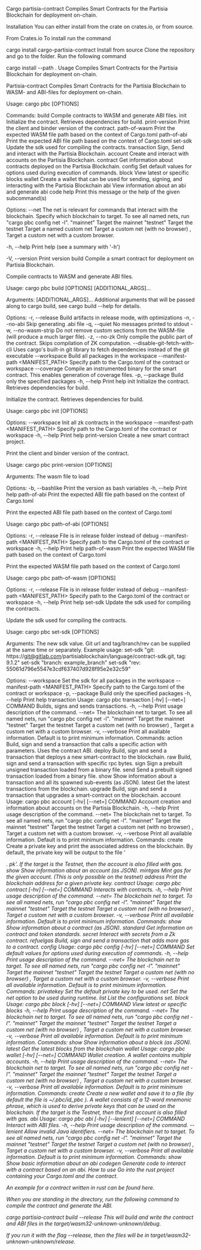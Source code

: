 Cargo partisia-contract
Compiles Smart Contracts for the Partisia Blockchain for deployment on-chain.

Installation
You can either install from the crate on crates.io, or from source.

From Crates.io
To install run the command

cargo install cargo-partisia-contract
Install from source
Clone the repository and go to the folder. Run the following command

cargo install --path .
Usage
Compiles Smart Contracts for the Partisia Blockchain for deployment on-chain.

Partisia-contract 
Compiles Smart Contracts for the Partisia Blockchain to WASM- and ABI-files for deployment on-chain.

Usage: cargo pbc [OPTIONS] <COMMAND>

Commands:
  build          Compile contracts to WASM and generate ABI files.
  init           Initialize the contract. Retrieves dependencies for build.
  print-version  Print the client and binder version of the contract.
  path-of-wasm   Print the expected WASM file path based on the context of Cargo.toml
  path-of-abi    Print the expected ABI file path based on the context of Cargo.toml
  set-sdk        Update the sdk used for compiling the contracts. 
  transaction    Sign, Send and interact with the Partisia Blockchain.
  account        Create and interact with accounts on the Partisia Blockchain.
  contract       Get information about contracts deployed on the Partisia Blockchain.
  config         Set default values for options used during execution of commands.
  block          View latest or specific blocks
  wallet         Create a wallet that can be used for sending, signing, and interacting with the Partisia Blockchain
  abi            View information about an abi and generate abi code
  help           Print this message or the help of the given subcommand(s)

Options:
      --net <net-name>
          The net is relevant for commands that interact with the blockchain.
          Specify which blockchain to target. To see all named nets, run "cargo pbc config net -l".
          "mainnet"  Target the mainnet
          "testnet"  Target the testnet
          <net-name>  Target a named custom net
          <reader-url>  Target a custom net (with no browser)
          <reader-url>,<browser-url>  Target a custom net with a custom browser.

  -h, --help
          Print help (see a summary with '-h')

  -V, --version
          Print version
build
Compile a smart contract for deployment on Partisia Blockchain.

Compile contracts to WASM and generate ABI files.

Usage: cargo pbc build [OPTIONS] [ADDITIONAL_ARGS]...

Arguments:
  [ADDITIONAL_ARGS]...  Additional arguments that will be passed along to cargo build, 
                        see cargo build --help for details.

Options:
  -r, --release                        Build artifacts in release mode, with optimizations
  -n, --no-abi                         Skip generating .abi file
  -q, --quiet                          No messages printed to stdout
  -w, --no-wasm-strip                  Do not remove custom sections from the WASM-file (will produce a much larger file).
  -z, --no-zk                          Only compile the public part of the contract. Skips compilation of ZK computation.
      --disable-git-fetch-with-cli     Uses cargo's built-in git library to fetch dependencies instead of the git executable
      --workspace                      Build all packages in the workspace
      --manifest-path <MANIFEST_PATH>  Specify path to the Cargo.toml of the contract or workspace
      --coverage                       Compile an instrumented binary for the smart contract. This enables generation of coverage files.
  -p, --package <PACKAGE>              Build only the specified packages
  -h, --help                           Print help
init
Initialize the contract. Retrieves dependencies for build.

Initialize the contract. Retrieves dependencies for build.

Usage: cargo pbc init [OPTIONS]

Options:
      --workspace                      Init all zk contracts in the workspace
      --manifest-path <MANIFEST_PATH>  Specify path to the Cargo.toml of the contract or workspace
  -h, --help                           Print help
print-version
Create a new smart contract project.

Print the client and binder version of the contract.

Usage: cargo pbc print-version [OPTIONS] <WASM contract>

Arguments:
  <WASM contract>  The wasm file to load

Options:
  -b, --bashlike  Print the version as bash variables
  -h, --help      Print help
path-of-abi
Print the expected ABI file path based on the context of Cargo.toml

Print the expected ABI file path based on the context of Cargo.toml

Usage: cargo pbc path-of-abi [OPTIONS]

Options:
  -r, --release                        File is in release folder instead of debug
      --manifest-path <MANIFEST_PATH>  Specify path to the Cargo.toml of the contract or workspace
  -h, --help                           Print help
path-of-wasm
Print the expected WASM file path based on the context of Cargo.toml

Print the expected WASM file path based on the context of Cargo.toml

Usage: cargo pbc path-of-wasm [OPTIONS]

Options:
  -r, --release                        File is in release folder instead of debug
      --manifest-path <MANIFEST_PATH>  Specify path to the Cargo.toml of the contract or workspace
  -h, --help                           Print help
set-sdk
Update the sdk used for compiling the contracts.

Update the sdk used for compiling the contracts. 

Usage: cargo pbc set-sdk [OPTIONS] <sdk>

Arguments:
  <sdk>  The new sdk value. Git url and tag/branch/rev can be supplied at the same time or separately.
         Example usage:
         set-sdk "git: https://git@gitlab.com/partisiablockchain/language/contract-sdk.git, tag: 9.1.2"
         set-sdk "branch: example_branch"
         set-sdk "rev: 55061d796e5547e3cdf637407d928f95e2e32c59"

Options:
      --workspace                      Set the sdk for all packages in the workspace
      --manifest-path <MANIFEST_PATH>  Specify path to the Cargo.toml of the contract or workspace
  -p, --package <PACKAGE>              Build only the specified packages
  -h, --help                           Print help
transaction
Usage: cargo pbc transaction [-hv] [--net=<netname>] COMMAND
Builds, signs and sends transactions.
  -h, --help            Print usage description of the command.
      --net=<netname>   The blockchain net to target. To see all named nets,
                          run "cargo pbc config net -l".
                        "mainnet"  Target the mainnet
                        "testnet"  Target the testnet
                        <reader-url>  Target a custom net (with no browser)
                        <reader-url>,<browser-url>  Target a custom net with a
                          custom browser.
  -v, --verbose         Print all available information. Default is to print
                          minimum information.
Commands:
  action   Build, sign and send a transaction that calls a specific action with
             parameters. Uses the contract ABI.
  deploy   Build, sign and send a transaction that deploys a new smart-contract
             to the blockchain.
  raw      Build, sign and send a transaction with specific rpc bytes.
  sign     Sign a prebuilt unsigned transaction loaded from a binary file.
  send     Send a prebuilt signed transaction loaded from a binary file.
  show     Show information about a transaction and all its spawned sub-events
             (as JSON).
  latest   Get the latest transactions from the blockchain.
  upgrade  Build, sign and send a transaction that upgrades a smart-contract on
             the blockchain.
account
Usage: cargo pbc account [-hv] [--net=<netname>] COMMAND
Account creation and information about accounts on the Partisia Blockchain.
  -h, --help            Print usage description of the command.
      --net=<netname>   The blockchain net to target. To see all named nets,
                          run "cargo pbc config net -l".
                        "mainnet"  Target the mainnet
                        "testnet"  Target the testnet
                        <reader-url>  Target a custom net (with no browser)
                        <reader-url>,<browser-url>  Target a custom net with a
                          custom browser.
  -v, --verbose         Print all available information. Default is to print
                          minimum information.
Commands:
  create   Create a private key and print the associated address on the
             blockchain.
           By default, the private key will be output to the file '<address>.
             pk'.
           If the target is the Testnet, then the account is also filled with
             gas.
  show     Show information about an account (as JSON).
  mintgas  Mint gas for the given account. (This is only possible on the
             testnet)
  address  Print the blockchain address for a given private key.
contract
Usage: cargo pbc contract [-hv] [--net=<netname>] COMMAND
Interacts with contracts.
  -h, --help            Print usage description of the command.
      --net=<netname>   The blockchain net to target. To see all named nets,
                          run "cargo pbc config net -l".
                        "mainnet"  Target the mainnet
                        "testnet"  Target the testnet
                        <reader-url>  Target a custom net (with no browser)
                        <reader-url>,<browser-url>  Target a custom net with a
                          custom browser.
  -v, --verbose         Print all available information. Default is to print
                          minimum information.
Commands:
  show       Show information about a contract (as JSON).
  standard   Get information on contract and token standards.
  secret     Interact with secrets from a Zk contract.
  refuelgas  Build, sign and send a transaction that adds more gas to a
               contract.
config
Usage: cargo pbc config [-hv] [--net=<netname>] COMMAND
Set default values for options used during execution of commands.
  -h, --help            Print usage description of the command.
      --net=<netname>   The blockchain net to target. To see all named nets,
                          run "cargo pbc config net -l".
                        "mainnet"  Target the mainnet
                        "testnet"  Target the testnet
                        <reader-url>  Target a custom net (with no browser)
                        <reader-url>,<browser-url>  Target a custom net with a
                          custom browser.
  -v, --verbose         Print all available information. Default is to print
                          minimum information.
Commands:
  privatekey  Set the default private key to be used.
  net         Set the net option to be used during runtime.
  list        List the configurations set.
block
Usage: cargo pbc block [-hv] [--net=<netname>] COMMAND
View latest or specific blocks
  -h, --help            Print usage description of the command.
      --net=<netname>   The blockchain net to target. To see all named nets,
                          run "cargo pbc config net -l".
                        "mainnet"  Target the mainnet
                        "testnet"  Target the testnet
                        <reader-url>  Target a custom net (with no browser)
                        <reader-url>,<browser-url>  Target a custom net with a
                          custom browser.
  -v, --verbose         Print all available information. Default is to print
                          minimum information.
Commands:
  show    Show information about a block (as JSON).
  latest  Get the latest blocks from the blockchain
wallet
Usage: cargo pbc wallet [-hv] [--net=<netname>] COMMAND
Wallet creation. A wallet contains multiple accounts.
  -h, --help            Print usage description of the command.
      --net=<netname>   The blockchain net to target. To see all named nets,
                          run "cargo pbc config net -l".
                        "mainnet"  Target the mainnet
                        "testnet"  Target the testnet
                        <reader-url>  Target a custom net (with no browser)
                        <reader-url>,<browser-url>  Target a custom net with a
                          custom browser.
  -v, --verbose         Print all available information. Default is to print
                          minimum information.
Commands:
  create  Create a new wallet and save it to a file
          (by default the file is ~/.pbc/id_pbc ).
          A wallet consists of a 12-word mnemonic phrase,
          which is used to derive private keys that can be used on the
            blockchain.
          If the target is the Testnet, then the first account is also filled
            with gas.
abi
Usage: cargo pbc abi [-hv] [--lenient] [--net=<netname>] COMMAND
Interact with ABI files.
  -h, --help            Print usage description of the command.
      --lenient         Allow invalid Java identifiers.
      --net=<netname>   The blockchain net to target. To see all named nets,
                          run "cargo pbc config net -l".
                        "mainnet"  Target the mainnet
                        "testnet"  Target the testnet
                        <reader-url>  Target a custom net (with no browser)
                        <reader-url>,<browser-url>  Target a custom net with a
                          custom browser.
  -v, --verbose         Print all available information. Default is to print
                          minimum information.
Commands:
  show     Show basic information about an abi
  codegen  Generate code to interact with a contract based on an abi.
How to use
Go into the rust project containing your Cargo.toml and the contract.

An example for a contract written in rust can be found here.

When you are standing in the directory, run the following command to compile the contract and generate the ABI.

cargo partisia-contract build --release
This will build and write the contract and ABI files in the target/wasm32-unknown-unknown/debug.

If you run it with the flag --release, then the files will be in target/wasm32-unknown-unknown/release.